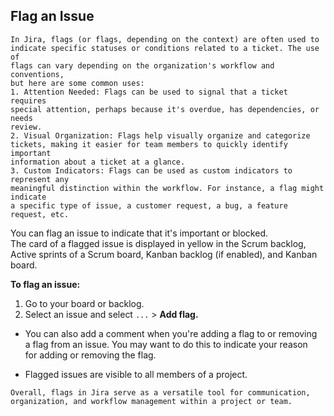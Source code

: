 ## Flag an Issue

```
In Jira, flags (or flags, depending on the context) are often used to 
indicate specific statuses or conditions related to a ticket. The use of 
flags can vary depending on the organization's workflow and conventions, 
but here are some common uses:
1. Attention Needed: Flags can be used to signal that a ticket requires 
special attention, perhaps because it's overdue, has dependencies, or needs 
review.
2. Visual Organization: Flags help visually organize and categorize 
tickets, making it easier for team members to quickly identify important 
information about a ticket at a glance.
3. Custom Indicators: Flags can be used as custom indicators to represent any 
meaningful distinction within the workflow. For instance, a flag might indicate 
a specific type of issue, a customer request, a bug, a feature request, etc.
```

You can flag an issue to indicate that it's important or blocked.   
The card of a flagged issue is displayed in yellow in the Scrum backlog,   
Active sprints of a Scrum board, Kanban backlog (if enabled), and Kanban board.

**To flag an issue:**
1. Go to your board or backlog.
2. Select an issue and select `...` > **Add flag.**

* You can also add a comment when you're adding a flag to or removing   
a flag from an issue. You may want to do this to indicate your reason   
for adding or removing the flag. 

* Flagged issues are visible to all members of a project.

```
Overall, flags in Jira serve as a versatile tool for communication, 
organization, and workflow management within a project or team.
```